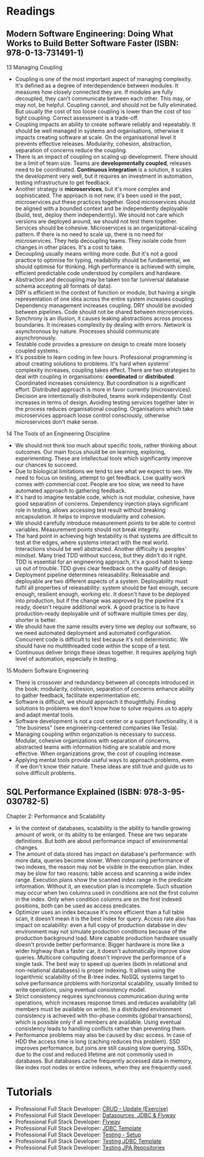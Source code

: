 # Readings

## Modern Software Engineering: Doing What Works to Build Better Software Faster (ISBN: 978-0-13-731491-1)

13 Managing Coupling

- Coupling is one of the most important aspect of managing complexity. It's defined as a degree of interdependence
  between modules. It measures how closely connected they are. If modules are fully decoupled, they can't communicate
  between each other. This may, or may not, be helpful. Coupling cannot, and should not be fully eliminated. But usually
  the cost of too loose coupling is lower than the cost of too tight coupling. Correct assessment is a trade-off.
- Coupling impacts an ability to create software reliably and repeatably. It should be well managed in systems and
  organisations, otherwise it impacts creating software at scale. On the organisational level it prevents effective
  releases. Modularity, cohesion, abstraction, separation of concerns reduce the coupling.
- There is an impact of coupling on scaling up development. There should be a limit of team size. Teams are
  __developmentally coupled__, releases need to be coordinated. __Continuous integration__ is a solution, it scales the
  development very well, but it requires an investment in automation, testing infrastructure to get feedback.
- Another strategy is __microservices__, but it's more complex and sophisticated. The approach is not new, it's been
  used in the past, microservices put these practices together. Good microservices should be aligned with a bounded
  context and be independently deployable (build, test, deploy them independently). We should not care which versions
  are deployed around, we should not test them together. Services should be cohesive. Microservices is an
  organizational-scaling pattern. If there is no need to scale up, there is no need for microservices. They help
  decoupling teams. They isolate code from changes in other places. It's a cost to take.
- Decoupling usually means writing more code. But it's not a good practice to optimise for typing, readability should be
  fundamental, we should optimise for thinking. High performance is achieved with simple, efficient predictable code
  understood by compilers and hardware.
- Abstraction and decoupling may be taken too far (universal database schema accepting all formats of data).
- DRY is efficient in the context of function or module, but having a single representation of one idea across the
  entire system increases coupling. Dependency management increases coupling. DRY should be avoided between pipelines.
  Code should not be shared between microservices.
- Synchrony is an illusion, it causes leaking abstractions across process boundaries. It increases complexity by
  dealing with errors. Network is asynchronous by nature. Processes should communicate asynchronously.
- Testable code provides a pressure on design to create more loosely coupled systems.
- It's possible to learn coding in few hours. Professional programming is about creating solutions to problems. It's
  hard when systems' complexity increases, coupling takes effect. There are two strategies to deal with coupling in
  organisations: __coordinated__ or __distributed__. Coordinated increases consistency. But coordination is a
  significant effort. Distributed approach is more in favor currently (microservices). Decision are intentionally
  distributed, teams work independently. Cost increases in terms of design. Avoiding testing services together later in
  the process reduces organisational coupling. Organisations which take microservices approach loose control
  consciously, otherwise microservices don't make sense.

14 The Tools of an Engineering Discipline

- We should not think too much about specific tools, rather thinking about outcomes. Our main focus should be on
  learning, exploring, experimenting. These are intellectual tools which significantly improve our chances to succeed.
- Due to biological limitations we tend to see what we expect to see. We need to focus on testing, attempt to get
  feedback. Low quality work comes with commercial cost. People are too slow, we need to have automated approach to
  gathering feedback.
- It's hard to imagine testable code, which is not modular, cohesive, have good separation of concerns. Dependency
  injection plays significant role in testing, allows accessing test result without breaking encapsulation. It helps to
  improve modularity and cohesion.
- We should carefully introduce measurement points to be able to control variables. Measurement points should not break
  integrity.
- The hard point in achieving high testability is that systems are difficult to test at the edges, where systems
  interact with the real world. Interactions should be well abstracted. Another difficulty is peoples' mindset. Many
  tried TDD without success, but they didn't do it right. TDD is essential for an engineering approach, it's a good
  habit to keep us out of trouble. TDD gives clear feedback on the quality of design.
- Deployment pipeline determines releasability. Releasable and deployable are two different aspects of a system.
  Deployability must fulfil all properties of releasability: system should be fast enough, secure enough, resilient
  enough, working etc. It doesn't have to be deployed into production, but if the change was approved by the pipeline
  it's ready, doesn't require additional work. A good practice is to have production-ready deployable unit of software
  multiple times per day, shorter is better.
- We should have the same results every time we deploy our software, so we need automated deployment and automated
  configuration. Concurrent code is difficult to test because it's not deterministic. We should have no multithreaded
  code within the scope of a test.
- Continuous deliver brings these ideas together. It requires applying high level of automation, especially in testing.

15 Modern Software Engineering

- There is crossover and redundancy between all concepts introduced in the book: modularity, cohesion, separation of
  concerns enhance ability to gather feedback, facilitate experimentation etc.
- Software is difficult, we should approach it thoughtfully. Finding solutions to problems we don't know how to solve
  requires us to apply and adapt mental tools.
- Software development is not a cost center or a support functionality, it is "the business" (see engineering-centered
  companies like Tesla).
- Managing coupling within organization is necessary to success. Modular, cohesive organizations with separation of
  concerns, abstracted teams with information hiding are scalable and more effective. When organizations grow, the cost
  of coupling increase.
- Applying mental tools provide useful ways to approach problems, even if we don't know their nature. These ideas are
  still true and guide us to solve difficult problems.

## SQL Performance Explained (ISBN: 978-3-95-030782-5)

Chapter 2: Performance and Scalability

- In the context of databases, scalability is the ability to handle growing amount of work, or its ability to be
  enlarged. These are two separate definitions. But both are about performance impact of environmental changes.
- The amount of data stored has impact on database's performance: with more data, queries become slower. When comparing
  performance of two indexes, the reason may not be visible in the execution plan. Index may be slow for two
  reasons: table access and scanning a wide index range. Execution plans show the scanned index range in the predicate
  information. Without it, an execution plan is incomplete. Such situation may occur when two columns used in conditions
  are not the first column in the index. Only when condition columns are on the first indexed positions, both can be
  used as access predicates.
- Optimizer uses an index because it's more efficient than a full table scan, it doesn't mean it is the best index for
  query. Access rate also has impact on scalability: even a full copy of production database in dev environment may not
  simulate production conditions because of the production background load. More capable production hardware usually
  doesn't provide better performance. Bigger hardware is more like a wider highway than a faster car, it doesn't
  automatically improve slow queries. Multicore computing doesn't improve the performance of a single task. The best way
  to speed up queries (both in relational and non-relational databases) is proper indexing. It allows using the
  logarithmic scalability of the B-tree index. NoSQL systems target to solve performance problems with horizontal
  scalability, usually limited to write operations, using eventual consistency model.
- Strict consistency requires synchronous communication during write operations, which increases response times and
  reduces availability (all members must be available on write). In a distributed environment consistency is achieved
  with tho-phase commits (global transactions), which is possible only if all members are available. Using eventual
  consistency leads to handling conflicts rather than preventing them.
- Performance problems may also be caused by disc access. In case of HDD the access time is long (caching reduces this
  problem). SSD improves performance, but joins are still causing slow querying. SSDs, due to the cost and reduced
  lifetime are not commonly used in databases. But databases cache frequently accessed data in memory, like index root
  nodes or entire indexes, when they are frequently used.

# Tutorials

- Professional Full Stack Developer: [CRUD - Update (Exercise)](https://github.com/marcinciapa/tutorials/pull/59)
- Professional Full Stack Developer: [Datasources, JDBC & Flyway](https://github.com/marcinciapa/tutorials/pull/60)
- Professional Full Stack Developer: [Flyway](https://github.com/marcinciapa/tutorials/pull/61)
- Professional Full Stack Developer: [JDBC Template](https://github.com/marcinciapa/tutorials/pull/62)
- Professional Full Stack Developer: [Testing - Setup](https://github.com/marcinciapa/tutorials/pull/63)
- Professional Full Stack Developer: [Testing JDBC Template](https://github.com/marcinciapa/tutorials/pull/64)
- Professional Full Stack Developer: [Testing JPA Repositories](https://github.com/marcinciapa/tutorials/pull/65)
